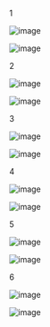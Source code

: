 1

![image](https://github.com/user-attachments/assets/a6100aff-4894-48d5-980a-52af09e56dae)


![image](https://github.com/user-attachments/assets/05f6d1b4-de7c-40a1-94c6-f5bf13d6fd62)


2

![image](https://github.com/user-attachments/assets/d2aefc2e-4520-4c21-a8bd-e05f39810fc4)


![image](https://github.com/user-attachments/assets/7445adc5-2461-48c6-9098-48688d07b0d5)


3

![image](https://github.com/user-attachments/assets/76f14c3c-5654-49a1-8a74-837663217b4c)


![image](https://github.com/user-attachments/assets/7305a1dd-f38a-4f3f-8a93-7a79ba817c49)


4

![image](https://github.com/user-attachments/assets/0141d1f8-02db-43fb-8479-2f5b16cec5e8)


![image](https://github.com/user-attachments/assets/240a0060-c15c-4907-a984-1d79d8c55330)


5

![image](https://github.com/user-attachments/assets/2c4c09ac-2a6d-4afa-9070-724cb94efd77)


![image](https://github.com/user-attachments/assets/94c26f76-1b36-4075-8d67-660542522f33)


6

![image](https://github.com/user-attachments/assets/725bdcb5-1a06-444f-a41e-f5b1a7e9fd93)


![image](https://github.com/user-attachments/assets/530efdbc-0190-4fbe-9e7d-8a9be7498dea)
